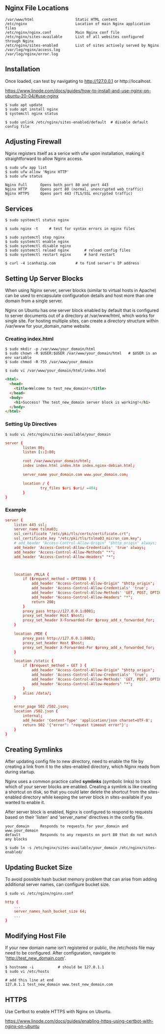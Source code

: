 ## Nginx File Locations

```
/var/www/html                   Static HTML content
/etc/nginx                      Location of main Nginx application files
/etc/nginx/nginx.conf           Main Nginx conf file
/etc/nginx/sites-available      List of all websites configured through Nginx
/etc/nginx/sites-enabled        List of sites actively served by Nginx
/var/log/nginx/access.log
/var/log/nginx/error.log
```

## Installation

Once loaded, can test by navigating to http://127.0.0.1 or http://localhost.

https://www.linode.com/docs/guides/how-to-install-and-use-nginx-on-ubuntu-20-04/#use-nginx

```console
$ sudo apt update
$ sudo apt install nginx
$ systemctl nginx status

$ sudo unlink /etc/nginx/sites-enabled/default  # disable default config file
```

## Adjusting Firewall

Nginx registers itself as a serice with ufw upon installation, making it straightforward to allow Nginx access.

```console
$ sudo ufw app list
$ sudo ufw allow 'Nginx HTTP'
$ sudo ufw status
```

```
Nginx Full      Opens both port 80 and port 443
Nginx HTTP      Opens port 80 (normal, unencrypted web traffic)
Nginx HTTPS     Opens port 443 (TLS/SSL encrypted traffic)
```

## Services

```console
$ sudo systemctl status nginx

$ sudo nginx -t     # test for syntax errors in nginx files

$ sudo systemctl stop nginx
$ sudo systemctl enable nginx
$ sudo systemctl disable nginx
$ sudo systemctl reload nginx       # reload config files
$ sudo systemctl restart nginx      # hard restart

$ curl -4 icanhazip.com         # to find server's IP address
```

## Setting Up Server Blocks

When using Nginx server, server blocks (similar to virtual hosts in Apache) can be used to encapsulate configuration details and host more than one domain from a single server.

Nginx on Ubuntu has one server block enabled by default that is configured to server documents out of a directory at /var/www/html, which works for single site. For hosting multiple sites, can create a directory structure within /var/www for your_domain_name website.

### Creating index.html

```console
$ sudo mkdir -p /var/www/your_domain/html
$ sudo chown -R $USER:$USER /var/www/your_domain/html   # $USER is an env variable
$ sudo chmod -R 755 /var/www/your_domain

$ sudo vi /var/www/your_domain/html/index.html
```

```html
<html>
  <head>
    <title>Welcome to test_new_domain!</title>
  </head>
  <body>
    <h1>Success! The test_new_domain server block is working!</h1>
  </body>
</html>
```

### Setting Up Directives

```console
$ sudo vi /etc/nginx/sites-available/your_domain
```

```conf
server {
        listen 80;
        listen [::]:80;

        root /var/www/your_domain/html;
        index index.html index.htm index.nginx-debian.html;

        server_name your_domain.com www.your_domain.com;

        location / {
                try_files $uri $uri/ =404;
        }
}
```

### Example

```conf
server {
    listen 443 ssl;
    server_name tslma03;
    ssl_certificate "/etc/pki/tls/certs/certificate.crt";
    ssl_certificate_key "/etc/pki/tls/tslma03_micron_com.key";
    # add_header "Access-Control-Allow-Origin" "$http_origin" always;
    add_header 'Access-Control-Allow-Credentials' 'true' always;
    add_header "Access-Control-Allow-Methods" "*";
    add_header "Access-Control-Allow-Headers" "*";



    location /MLLA {
        if ($request_method = OPTIONS ) {
            add_header "Access-Control-Allow-Origin" "$http_origin";
            add_header 'Access-Control-Allow-Credentials' 'true';
            add_header 'Access-Control-Allow-Methods' 'GET, POST, OPTIONS';
            add_header "Access-Control-Allow-Headers" "*";
            return 200;
        }
        proxy_pass http://127.0.0.1:8081;
        proxy_set_header Host $host;
        proxy_set_header X-Forwarded-For $proxy_add_x_forwarded_for;
    }

    location /MDE {
        proxy_pass http://127.0.0.1:8082;
        proxy_set_header Host $host;
        proxy_set_header X-Forwarded-For $proxy_add_x_forwarded_for;
    }

    location /static {
        if ($request_method = GET ) {
            add_header "Access-Control-Allow-Origin" "$http_origin";
            add_header 'Access-Control-Allow-Credentials' 'true';
            add_header 'Access-Control-Allow-Methods' 'GET, POST, OPTIONS';
            add_header "Access-Control-Allow-Headers" "*";
        }
        alias /data/;
    }

    error_page 502 /502.json;
    location /502.json {
        internal;
        add_header 'Content-Type' 'application/json charset=UTF-8';
        return 502 '{"error": "request timeout error"}';
    }
}

```

## Creating Symlinks

After updating config file to new directory, need to enable the file by creating a link from it to the sites-enabled directory, which Nginx reads from during startup.

Nginx uses a common practice called **symlinks** (symbolic links) to track which of your server blocks are enabled. Creating a symlink is like creating a shortcut on disk, so that you could later delete the shortcut from the sites-enabled directory while keeping the server block in sites-available if you wanted to enable it.

After server block is enabled, Nginx is configured to respond to requests based on their 'listen' and 'server_name' directives in the config file.

```
your_domain     Responds to requests for your_domain and www.your_domain
default         Responds to any requests on port 80 that do not match any blocks
```

```console
$ sudo ln -s /etc/nginx/sites-available/your_domain /etc/nginx/sites-enabled/
```

## Updating Bucket Size

To avoid possible hash bucket memory problem that can arise from adding additional server names, can configure bucket size.

```console
$ sudo vi /etc/nginx/nginx.conf
```

```conf
http {
    ...
    server_names_hash_bucket_size 64;
    ...
}
```

## Modifying Host File

If your new domain name isn't registered or public, the /etc/hosts file may need to be configured. After configuration, navigate to 'http://test_new_domain.com'.

```console
$ hostname -i           # should be 127.0.1.1
$ sudo vi /etc/hosts
```

```
# add this line at end
127.0.1.1 test_new_domain www.test_new_domain.com
```

## HTTPS

Use Certbot to enable HTTPS with Nginx on Ubuntu.

https://www.linode.com/docs/guides/enabling-https-using-certbot-with-nginx-on-ubuntu
